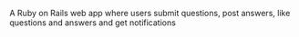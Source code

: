 A Ruby on Rails web app where users submit questions, post answers, like questions and answers and get notifications
